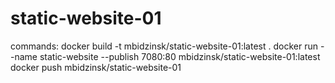 # static-website-01
commands:
docker build -t mbidzinsk/static-website-01:latest .
docker run --name static-website --publish 7080:80 mbidzinsk/static-website-01:latest 
docker push mbidzinsk/static-website-01